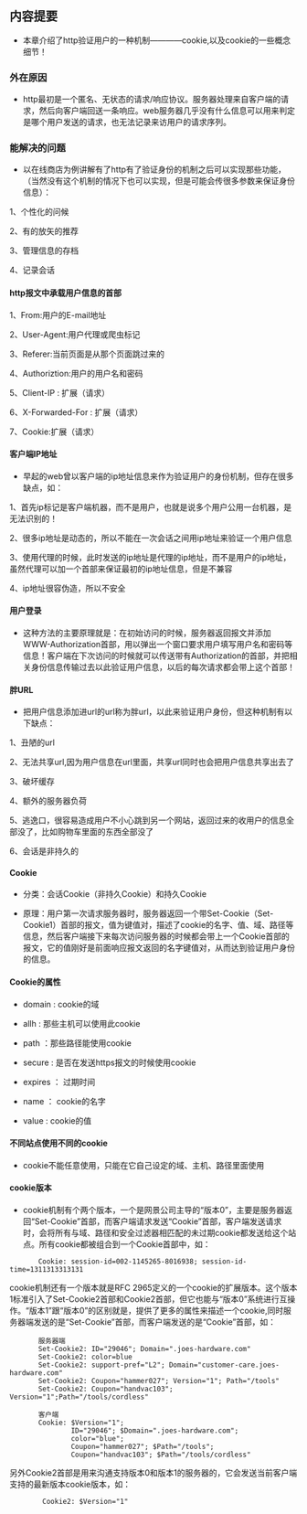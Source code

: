## 内容提要

* 本章介绍了http验证用户的一种机制————cookie,以及cookie的一些概念细节！

### 外在原因

* http最初是一个匿名、无状态的请求/响应协议。服务器处理来自客户端的请求，然后向客户端回送一条响应。web服务器几乎没有什么信息可以用来判定是哪个用户发送的请求，也无法记录来访用户的请求序列。

### 能解决的问题

* 以在线商店为例讲解有了http有了验证身份的机制之后可以实现那些功能，（当然没有这个机制的情况下也可以实现，但是可能会传很多参数来保证身份信息）：

1、个性化的问候

2、有的放矢的推荐

3、管理信息的存档

4、记录会话

#### http报文中承载用户信息的首部

1、From:用户的E-mail地址

2、User-Agent:用户代理或爬虫标记

3、Referer:当前页面是从那个页面跳过来的

4、Authoriztion:用户的用户名和密码

5、Client-IP : 扩展（请求）

6、X-Forwarded-For : 扩展（请求）

7、Cookie:扩展（请求）


#### 客户端IP地址

* 早起的web曾以客户端的ip地址信息来作为验证用户的身份机制，但存在很多缺点，如：

1、首先ip标记是客户端机器，而不是用户，也就是说多个用户公用一台机器，是无法识别的！

2、很多ip地址是动态的，所以不能在一次会话之间用ip地址来验证一个用户信息

3、使用代理的时候，此时发送的ip地址是代理的ip地址，而不是用户的ip地址，虽然代理可以加一个首部来保证最初的ip地址信息，但是不兼容

4、ip地址很容伪造，所以不安全


#### 用户登录

* 这种方法的主要原理就是：在初始访问的时候，服务器返回报文并添加WWW-Authorization首部，用以弹出一个窗口要求用户填写用户名和密码等信息！客户端在下次访问的时候就可以传送带有Authorization的首部，并把相关身份信息传输过去以此验证用户信息，以后的每次请求都会带上这个首部！

#### 胖URL

* 把用户信息添加进url的url称为胖url，以此来验证用户身份，但这种机制有以下缺点：

1、丑陋的url

2、无法共享url,因为用户信息在url里面，共享url同时也会把用户信息共享出去了

3、破坏缓存

4、额外的服务器负荷

5、逃逸口，很容易造成用户不小心跳到另一个网站，返回过来的收用户的信息全部没了，比如购物车里面的东西全部没了

6、会话是非持久的

#### Cookie

* 分类：会话Cookie（非持久Cookie）和持久Cookie

* 原理：用户第一次请求服务器时，服务器返回一个带Set-Cookie（Set-Cookie1）首部的报文，值为键值对，描述了cookie的名字、值、域、路径等信息，然后客户端接下来每次访问服务器的时候都会带上一个Cookie首部的报文，它的值刚好是前面响应报文返回的名字键值对，从而达到验证用户身份的信息。

#### Cookie的属性

* domain : cookie的域

* allh : 那些主机可以使用此cookie

* path ：那些路径能使用cookie

* secure : 是否在发送https报文的时候使用cookie

* expires ： 过期时间

* name ： cookie的名字

* value : cookie的值

#### 不同站点使用不同的cookie

 
 * cookie不能任意使用，只能在它自己设定的域、主机、路径里面使用

#### cookie版本

 * cookie机制有个两个版本，一个是网景公司主导的“版本0”，主要是服务器返回“Set-Cookie”首部，而客户端请求发送“Cookie”首部，客户端发送请求时，会将所有与域、路径和安全过滤器相匹配的未过期cookie都发送给这个站点。所有cookie都被组合到一个Cookie首部中，如：

 ``` 
 		Cookie: session-id=002-1145265-8016938; session-id-time=1311313313131
 ```

 cookie机制还有一个版本就是RFC 2965定义的一个cookie的扩展版本。这个版本1标准引入了Set-Cookie2首部和Cookie2首部，但它也能与“版本0”系统进行互操作。“版本1”跟“版本0”的区别就是，提供了更多的属性来描述一个cookie,同时服务器端发送的是“Set-Cookie”首部，而客户端发送的是“Cookie”首部，如：

 ```
 		服务器端
 	 	Set-Cookie2: ID="29046"; Domain=".joes-hardware.com"
 	 	Set-Cookie2: color=blue
 	 	Set-Cookie2: support-pref="L2"; Domain="customer-care.joes-hardware.com"
 	 	Set-Cookie2: Coupon="hammer027"; Version="1"; Path="/tools"
 	 	Set-Cookie2: Coupon="handvac103"; Version="1";Path="/tools/cordless"

 	 	客户端
 	 	Cookie: $Version="1";
 	 			ID="29046"; $Domain=".joes-hardware.com";
 	 			color="blue";
 	 			Coupon="hammer027"; $Path="/tools";
 	 			Coupon="handvac103"; $Path="/tools/cordless"
 ```

另外Cookie2首部是用来沟通支持版本0和版本1的服务器的，它会发送当前客户端支持的最新版本cookie版本，如：

```
		Cookie2: $Version="1"
```










